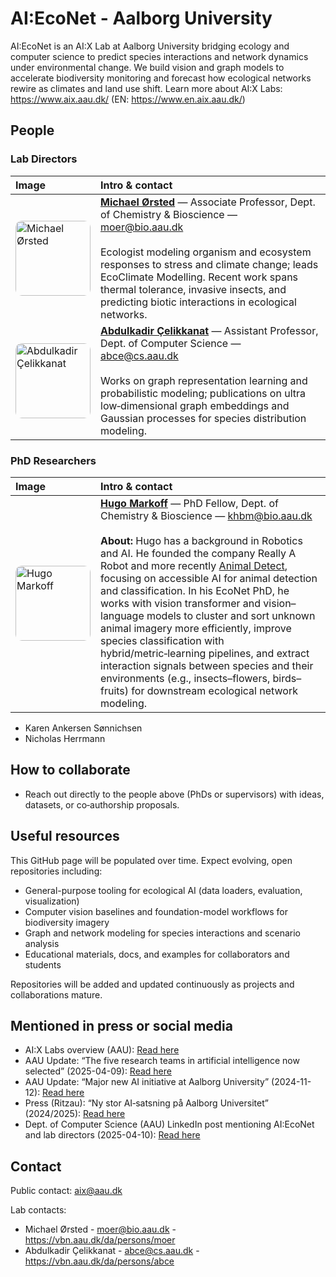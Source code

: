 # AI:EcoNet - Aalborg University

AI:EcoNet is an AI:X Lab at Aalborg University bridging ecology and computer science to
predict species interactions and network dynamics under environmental change. We build
vision and graph models to accelerate biodiversity monitoring and forecast how ecological
networks rewire as climates and land use shift.
Learn more about AI:X Labs: https://www.aix.aau.dk/ (EN: https://www.en.aix.aau.dk/)

## People

### Lab Directors

| Image | Intro & contact |
|:--|:--|
| <img src="https://media.licdn.com/dms/image/v2/D4D03AQFVM9LLGFWrfg/profile-displayphoto-shrink_800_800/profile-displayphoto-shrink_800_800/0/1723447030358?e=1761177600&v=beta&t=HnCklR-yilHgT4BBKPMLUdO0cyzo3kTVmypQRTDml6A" alt="Michael Ørsted" width="120" style="border-radius:10px;object-fit:cover;" /> | <div style="vertical-align:top;"><strong><a href="https://vbn.aau.dk/da/persons/moer">Michael Ørsted</a></strong> — Associate Professor, Dept. of Chemistry & Bioscience — <a href="mailto:moer@bio.aau.dk">moer@bio.aau.dk</a><br><br>Ecologist modeling organism and ecosystem responses to stress and climate change; leads EcoClimate Modelling. Recent work spans thermal tolerance, invasive insects, and predicting biotic interactions in ecological networks.</div> |
| <img src="https://media.licdn.com/dms/image/v2/C4D03AQG2I80I4aYwiQ/profile-displayphoto-shrink_400_400/profile-displayphoto-shrink_400_400/0/1638783639106?e=1761177600&v=beta&t=d3PtY-_Tq6Ge1TpBJ4RXY9raEw9mDS3YwJ9FDU6ryhQ" alt="Abdulkadir Çelikkanat" width="120" style="border-radius:10px;object-fit:cover;" /> | <div style="vertical-align:top;"><strong><a href="https://vbn.aau.dk/da/persons/abce">Abdulkadir Çelikkanat</a></strong> — Assistant Professor, Dept. of Computer Science — <a href="mailto:abce@cs.aau.dk">abce@cs.aau.dk</a><br><br>Works on graph representation learning and probabilistic modeling; publications on ultra low‑dimensional graph embeddings and Gaussian processes for species distribution modeling.</div> |

### PhD Researchers

| Image | Intro & contact |
|:--|:--|
| <img src="https://media.licdn.com/dms/image/v2/D4D03AQEWmpvKd3dfxA/profile-displayphoto-shrink_800_800/B4DZZ4K5NLGwAc-/0/1745772844484?e=1761177600&v=beta&t=V02sroRp4qSo4cU_9lrrVux8I_x0OAI8n_FIVvNs9qI" alt="Hugo Markoff" width="120" style="border-radius:10px;object-fit:cover;" /> | <div style="vertical-align:top;"><strong><a href="https://www.linkedin.com/in/hugo-markoff/">Hugo Markoff</a></strong> — PhD Fellow, Dept. of Chemistry & Bioscience — <a href="mailto:khbm@bio.aau.dk">khbm@bio.aau.dk</a><br><br><strong>About:</strong> Hugo has a background in Robotics and AI. He founded the company Really A Robot and more recently <a href="https://www.animaldetect.com/">Animal Detect</a>, focusing on accessible AI for animal detection and classification. In his EcoNet PhD, he works with vision transformer and vision–language models to cluster and sort unknown animal imagery more efficiently, improve species classification with hybrid/metric‑learning pipelines, and extract interaction signals between species and their environments (e.g., insects–flowers, birds–fruits) for downstream ecological network modeling.</div> |

- Karen Ankersen Sønnichsen
- Nicholas Herrmann

## How to collaborate

- Reach out directly to the people above (PhDs or supervisors) with ideas, datasets,
  or co‑authorship proposals.

## Useful resources

This GitHub page will be populated over time. Expect evolving, open repositories including:
- General-purpose tooling for ecological AI (data loaders, evaluation, visualization)
- Computer vision baselines and foundation-model workflows for biodiversity imagery
- Graph and network modeling for species interactions and scenario analysis
- Educational materials, docs, and examples for collaborators and students

Repositories will be added and updated continuously as projects and collaborations mature.

## Mentioned in press or social media

- AI:X Labs overview (AAU): [Read here](https://www.en.aix.aau.dk/)
- AAU Update: “The five research teams in artificial intelligence now selected”
  (2025-04-09): [Read here](https://www.en.update.aau.dk/the-five-research-teams-in-artificial-intelligence-now-selected-n135336)
- AAU Update: “Major new AI initiative at Aalborg University”
  (2024-11-12): [Read here](https://www.en.update.aau.dk/major-new-ai-initiative-at-aalborg-university-n124248)
- Press (Ritzau): “Ny stor AI‑satsning på Aalborg Universitet” (2024/2025):
  [Read here](https://via.ritzau.dk/pressemeddelelse/14130706/ny-stor-ai-satsning-pa-aalborg-universitet?lang=da)
- Dept. of Computer Science (AAU) LinkedIn post mentioning AI:EcoNet and lab directors
  (2025-04-10): [Read here](https://www.linkedin.com/posts/department-of-computer-science-aalborg-university_researchers-from-department-of-computer-activity-7316006043279327233-Vksh)

## Contact

Public contact: aix@aau.dk

Lab contacts:
- Michael Ørsted - moer@bio.aau.dk - https://vbn.aau.dk/da/persons/moer
- Abdulkadir Çelikkanat - abce@cs.aau.dk - https://vbn.aau.dk/da/persons/abce
